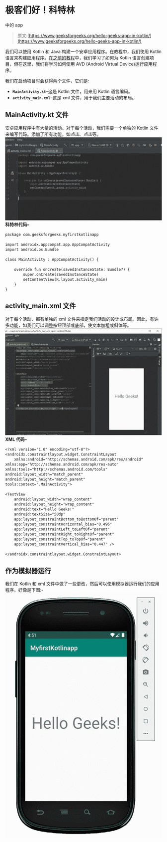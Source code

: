 # 极客们好！科特林

中的 app

> 原文:[https://www.geeksforgeeks.org/hello-geeks-app-in-kotlin/](https://www.geeksforgeeks.org/hello-geeks-app-in-kotlin/)

我们可以使用 Kotlin 和 Java 构建一个安卓应用程序。在教程中，我们使用 Kotlin 语言来构建应用程序。[在之前的教程](https://www.geeksforgeeks.org/how-to-create-project-in-android-studio-using-kotlin/)中，我们学习了如何为 Kotlin 语言创建项目，但在这里，我们将学习如何使用 AVD (Android Virtual Device)运行应用程序。

我们在启动项目时会获得两个文件，它们是:

*   **`MainActivity.kt`**–这是 Kotlin 文件，用来用 Kotlin 语言编码。
*   **`activity_main.xml`**–这是 xml 文件，用于我们主要活动的布局。

## MainActivity.kt 文件

安卓应用程序中有大量的活动。对于每个活动，我们需要一个单独的 Kotlin 文件来编写代码。添加了所有功能，如*点击*、*点击*等。
![](img/2c47e603fae6d6820dd78f43c7e4d7a9.png)
**科特林代码–**

```
package com.geeksforgeeks.myfirstkotlinapp

import androidx.appcompat.app.AppCompatActivity
import android.os.Bundle

class MainActivity : AppCompatActivity() {

    override fun onCreate(savedInstanceState: Bundle?) {
        super.onCreate(savedInstanceState)
        setContentView(R.layout.activity_main)
    }
}
```

## activity_main.xml 文件

对于每个活动，都有单独的 xml 文件来指定我们活动的设计或布局。因此，有许多功能，如我们可以调整按钮顶部或底部，使文本加粗或斜体等。
![](img/8ba5bad8031216e5fbe22ef8b2725a90.png)
**XML 代码–**

```
<?xml version="1.0" encoding="utf-8"?>
<androidx.constraintlayout.widget.ConstraintLayout
    xmlns:android="http://schemas.android.com/apk/res/android"
xmlns:app="http://schemas.android.com/apk/res-auto"
xmlns:tools="http://schemas.android.com/tools"
android:layout_width="match_parent"
android:layout_height="match_parent"
tools:context=".MainActivity">

<TextView
    android:layout_width="wrap_content"
    android:layout_height="wrap_content"
    android:text="Hello Geeks!"
    android:textSize="50dp"
    app:layout_constraintBottom_toBottomOf="parent"
    app:layout_constraintHorizontal_bias="0.496"
    app:layout_constraintLeft_toLeftOf="parent"
    app:layout_constraintRight_toRightOf="parent"
    app:layout_constraintTop_toTopOf="parent"
    app:layout_constraintVertical_bias="0.447" />

</androidx.constraintlayout.widget.ConstraintLayout>
```

## 作为模拟器运行

我们在 Kotlin 和 xml 文件中做了一些更改，然后可以使用模拟器运行我们的应用程序。好像是下图:-
![](img/dd78a4f2238aec9a1d441e5f0305fe7f.png)